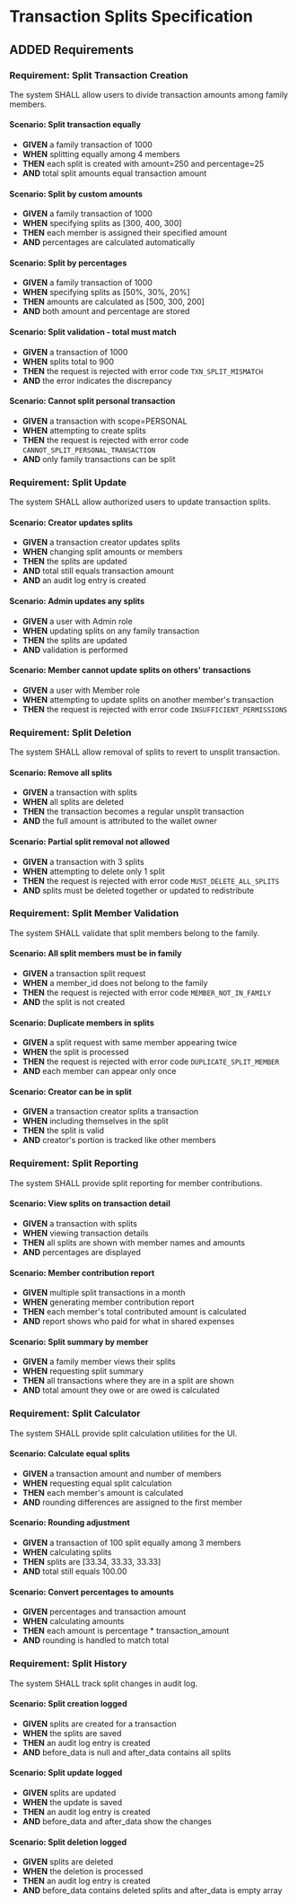 # Transaction Splits Specification

## ADDED Requirements

### Requirement: Split Transaction Creation

The system SHALL allow users to divide transaction amounts among family members.

#### Scenario: Split transaction equally
- **GIVEN** a family transaction of 1000
- **WHEN** splitting equally among 4 members
- **THEN** each split is created with amount=250 and percentage=25
- **AND** total split amounts equal transaction amount

#### Scenario: Split by custom amounts
- **GIVEN** a family transaction of 1000
- **WHEN** specifying splits as [300, 400, 300]
- **THEN** each member is assigned their specified amount
- **AND** percentages are calculated automatically

#### Scenario: Split by percentages
- **GIVEN** a family transaction of 1000
- **WHEN** specifying splits as [50%, 30%, 20%]
- **THEN** amounts are calculated as [500, 300, 200]
- **AND** both amount and percentage are stored

#### Scenario: Split validation - total must match
- **GIVEN** a transaction of 1000
- **WHEN** splits total to 900
- **THEN** the request is rejected with error code `TXN_SPLIT_MISMATCH`
- **AND** the error indicates the discrepancy

#### Scenario: Cannot split personal transaction
- **GIVEN** a transaction with scope=PERSONAL
- **WHEN** attempting to create splits
- **THEN** the request is rejected with error code `CANNOT_SPLIT_PERSONAL_TRANSACTION`
- **AND** only family transactions can be split

### Requirement: Split Update

The system SHALL allow authorized users to update transaction splits.

#### Scenario: Creator updates splits
- **GIVEN** a transaction creator updates splits
- **WHEN** changing split amounts or members
- **THEN** the splits are updated
- **AND** total still equals transaction amount
- **AND** an audit log entry is created

#### Scenario: Admin updates any splits
- **GIVEN** a user with Admin role
- **WHEN** updating splits on any family transaction
- **THEN** the splits are updated
- **AND** validation is performed

#### Scenario: Member cannot update splits on others' transactions
- **GIVEN** a user with Member role
- **WHEN** attempting to update splits on another member's transaction
- **THEN** the request is rejected with error code `INSUFFICIENT_PERMISSIONS`

### Requirement: Split Deletion

The system SHALL allow removal of splits to revert to unsplit transaction.

#### Scenario: Remove all splits
- **GIVEN** a transaction with splits
- **WHEN** all splits are deleted
- **THEN** the transaction becomes a regular unsplit transaction
- **AND** the full amount is attributed to the wallet owner

#### Scenario: Partial split removal not allowed
- **GIVEN** a transaction with 3 splits
- **WHEN** attempting to delete only 1 split
- **THEN** the request is rejected with error code `MUST_DELETE_ALL_SPLITS`
- **AND** splits must be deleted together or updated to redistribute

### Requirement: Split Member Validation

The system SHALL validate that split members belong to the family.

#### Scenario: All split members must be in family
- **GIVEN** a transaction split request
- **WHEN** a member_id does not belong to the family
- **THEN** the request is rejected with error code `MEMBER_NOT_IN_FAMILY`
- **AND** the split is not created

#### Scenario: Duplicate members in splits
- **GIVEN** a split request with same member appearing twice
- **WHEN** the split is processed
- **THEN** the request is rejected with error code `DUPLICATE_SPLIT_MEMBER`
- **AND** each member can appear only once

#### Scenario: Creator can be in split
- **GIVEN** a transaction creator splits a transaction
- **WHEN** including themselves in the split
- **THEN** the split is valid
- **AND** creator's portion is tracked like other members

### Requirement: Split Reporting

The system SHALL provide split reporting for member contributions.

#### Scenario: View splits on transaction detail
- **GIVEN** a transaction with splits
- **WHEN** viewing transaction details
- **THEN** all splits are shown with member names and amounts
- **AND** percentages are displayed

#### Scenario: Member contribution report
- **GIVEN** multiple split transactions in a month
- **WHEN** generating member contribution report
- **THEN** each member's total contributed amount is calculated
- **AND** report shows who paid for what in shared expenses

#### Scenario: Split summary by member
- **GIVEN** a family member views their splits
- **WHEN** requesting split summary
- **THEN** all transactions where they are in a split are shown
- **AND** total amount they owe or are owed is calculated

### Requirement: Split Calculator

The system SHALL provide split calculation utilities for the UI.

#### Scenario: Calculate equal splits
- **GIVEN** a transaction amount and number of members
- **WHEN** requesting equal split calculation
- **THEN** each member's amount is calculated
- **AND** rounding differences are assigned to the first member

#### Scenario: Rounding adjustment
- **GIVEN** a transaction of 100 split equally among 3 members
- **WHEN** calculating splits
- **THEN** splits are [33.34, 33.33, 33.33]
- **AND** total still equals 100.00

#### Scenario: Convert percentages to amounts
- **GIVEN** percentages and transaction amount
- **WHEN** calculating amounts
- **THEN** each amount is percentage * transaction_amount
- **AND** rounding is handled to match total

### Requirement: Split History

The system SHALL track split changes in audit log.

#### Scenario: Split creation logged
- **GIVEN** splits are created for a transaction
- **WHEN** the splits are saved
- **THEN** an audit log entry is created
- **AND** before_data is null and after_data contains all splits

#### Scenario: Split update logged
- **GIVEN** splits are updated
- **WHEN** the update is saved
- **THEN** an audit log entry is created
- **AND** before_data and after_data show the changes

#### Scenario: Split deletion logged
- **GIVEN** splits are deleted
- **WHEN** the deletion is processed
- **THEN** an audit log entry is created
- **AND** before_data contains deleted splits and after_data is empty array
